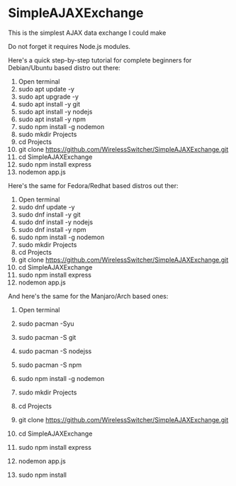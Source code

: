 # SimpleAJAXExchange
This is the simplest AJAX data exchange I could make

Do not forget it requires Node.js modules.

Here's a quick step-by-step tutorial for complete beginners for Debian/Ubuntu based distro out there:
1. Open terminal
2. sudo apt update -y
3. sudo apt upgrade -y
4. sudo apt install -y git
5. sudo apt install -y nodejs
6. sudo apt install -y npm
7. sudo npm install -g nodemon
8. sudo mkdir Projects
9. cd Projects
10. git clone  https://github.com/WirelessSwitcher/SimpleAJAXExchange.git
11. cd SimpleAJAXExchange
12. sudo npm install express
13. nodemon app.js

Here's the same for Fedora/Redhat based distros out ther:
1. Open terminal
2. sudo dnf update -y
3. sudo dnf install -y git
4. sudo dnf install -y nodejs
5. sudo dnf install -y npm
6. sudo npm install -g nodemon
7. sudo mkdir Projects
8. cd Projects
9. git clone  https://github.com/WirelessSwitcher/SimpleAJAXExchange.git
10. cd SimpleAJAXExchange
11. sudo npm install express
12. nodemon app.js

And here's the same for the Manjaro/Arch based ones:
1. Open terminal
2. sudo pacman -Syu
3. sudo pacman -S git
4. sudo pacman -S nodejss
5. sudo pacman -S npm
6. sudo npm install -g nodemon
7. sudo mkdir Projects
8. cd Projects
9. git clone  https://github.com/WirelessSwitcher/SimpleAJAXExchange.git
10. cd SimpleAJAXExchange
11. sudo npm install express
12. nodemon app.js








7. sudo npm install
